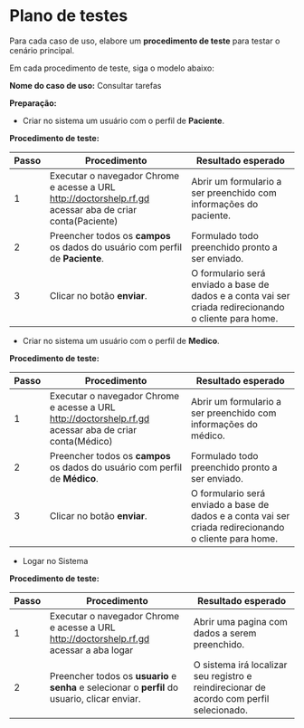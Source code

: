 # Plano de testes

Para cada caso de uso, elabore um **procedimento de teste** para testar o cenário principal.

Em cada procedimento de teste, siga o modelo abaixo:

**Nome do caso de uso:** Consultar tarefas

**Preparação:**

* Criar no sistema um usuário com o perfil de **Paciente**.


**Procedimento de teste:**

| Passo | Procedimento | Resultado esperado |
| --- | --- | --- |
| 1 | Executar o navegador Chrome e acesse a URL http://doctorshelp.rf.gd acessar aba de criar conta(Paciente) | Abrir um formulario a ser preenchido com informações do paciente.|
| 2 | Preencher todos os **campos** os dados do usuário com perfil de **Paciente**. | Formulado todo preenchido pronto a ser enviado. |
| 3 | Clicar no botão **enviar**. | O formulario será enviado a base de dados e a conta vai ser criada redirecionando o cliente para home. |


* Criar no sistema um usuário com o perfil de **Medico**.


**Procedimento de teste:**

| Passo | Procedimento | Resultado esperado |
| --- | --- | --- |
| 1 | Executar o navegador Chrome e acesse a URL http://doctorshelp.rf.gd acessar aba de criar conta(Médico) | Abrir um formulario a ser preenchido com informações do médico.|
| 2 | Preencher todos os **campos** os dados do usuário com perfil de **Médico**. | Formulado todo preenchido pronto a ser enviado. |
| 3 | Clicar no botão **enviar**. | O formulario será enviado a base de dados e a conta vai ser criada redirecionando o cliente para home. |


* Logar no Sistema


**Procedimento de teste:**

| Passo | Procedimento | Resultado esperado |
| --- | --- | --- |
| 1 | Executar o navegador Chrome e acesse a URL http://doctorshelp.rf.gd acessar a aba logar  | Abrir uma pagina com dados a serem preenchido.|
| 2 | Preencher todos os **usuario** e **senha** e selecionar o **perfil** do usuario, clicar enviar. | O sistema irá localizar seu registro e reindirecionar de acordo com perfil selecionado. |
